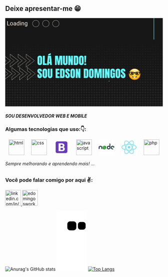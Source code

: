 ## Deixe apresentar-me 😁

![capa](./capa.jpeg)

#### *SOU DESENVOLVEDOR WEB E MOBILE*

### Algumas tecnologias que uso:👇:


<section style="display:flex;justify-content:space-around">
  <img width="50px" height="50px" src="https://img.icons8.com/color/2x/html-5.png" title="html">
  <img width="50px" height="50px" src="https://img.icons8.com/color/2x/css3.png" title="css">
  <img width="50px" height="50px" src="bootstrap.png" title="bootstrap">
  <img width="50px" height="50px" src="https://img.icons8.com/color/2x/javascript.png" title="javascript">
  <!--- <img width="50px" height="50px" src="https://img.icons8.com/color/2x/typescript.png" title="typescript">  --> 
  <img width="50px" height="50px" src="node.png" title="nodejs">
  <img width="50px" height="50px" src="react-native.png" title="react-native">
  <img width="50px" height="50px" src="https://img.icons8.com/color/2x/php.png" title="php">
  <!-- <img width="50px" height="50px" src="https://img.icons8.com/color/2x/python.png" title="python">
  <img width="50px" height="50px" src="django.png" title="django"> -->
</section>


###### Sempre melhorando e aprendendo mais! ...

<!-- ### Alguns cursos:

<img width="500px" src="estudos.png" title="python"> -->



### Você pode falar comigo por aqui ✌:

<a href="http://linkedin.com/in/edson-domingos" target="_blank">
  <img width="50px" height="50px" src="https://img.icons8.com/external-justicon-flat-justicon/2x/external-linkedin-social-media-justicon-flat-justicon.png" title="linkedin.com/in/edson-domingos"/>
</a>
<a href="http://linkedin.com/in/edson-domingos" target="_blank">
  <img width="50px" height="50px" src="https://img.icons8.com/external-justicon-flat-justicon/2x/external-gmail-social-media-justicon-flat-justicon.png" title="edomingoswork@gmail.com"/>
</a>

![Anurag's GitHub stats](https://github-readme-stats.vercel.app/api?username=Edsondomingos&hide=issues,prs,stars&theme=tokyonight)
![snake gif](https://github.com/Edsondomingos/Edsondomingos/blob/output/github-contribution-grid-snake.svg)
[![Top Langs](https://github-readme-stats.vercel.app/api/top-langs/?username=Edsondomingos&layout=compact)](https://github.com/anuraghazra/github-readme-stats)
